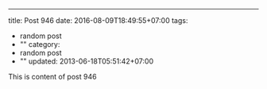 ---
title: Post 946
date: 2016-08-09T18:49:55+07:00
tags:
  - random post
  - ""
category:
  - random post
  - ""
updated: 2013-06-18T05:51:42+07:00

This is content of post 946